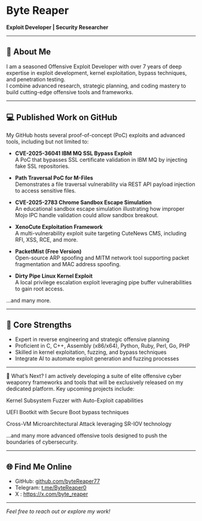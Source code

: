 #  Byte Reaper

**Exploit Developer | Security Researcher**

---

## 🎯 About Me  
I am a seasoned Offensive Exploit Developer with over 7 years of deep expertise in exploit development, kernel exploitation, bypass techniques, and penetration testing.  
I combine advanced research, strategic planning, and coding mastery to build cutting-edge offensive tools and frameworks.

---

## 💻 Published Work on GitHub  
My GitHub hosts several proof-of-concept (PoC) exploits and advanced tools, including but not limited to:

- **CVE-2025-36041 IBM MQ SSL Bypass Exploit**  
  A PoC that bypasses SSL certificate validation in IBM MQ by injecting fake SSL repositories.

- **Path Traversal PoC for M-Files**  
  Demonstrates a file traversal vulnerability via REST API payload injection to access sensitive files.

- **CVE-2025-2783 Chrome Sandbox Escape Simulation**  
  An educational sandbox escape simulation illustrating how improper Mojo IPC handle validation could allow sandbox breakout.

- **XenoCute Exploitation Framework**  
  A multi-vulnerability exploit suite targeting CuteNews CMS, including RFI, XSS, RCE, and more.

- **PacketMist (Free Version)**  
  Open-source ARP spoofing and MITM network tool supporting packet fragmentation and MAC address spoofing.

- **Dirty Pipe Linux Kernel Exploit**  
  A local privilege escalation exploit leveraging pipe buffer vulnerabilities to gain root access.

…and many more.

---

## 🧠 Core Strengths  
- Expert in reverse engineering and strategic offensive planning  
- Proficient in C, C++, Assembly (x86/x64), Python, Ruby, Perl, Go, PHP  
- Skilled in kernel exploitation, fuzzing, and bypass techniques  
- Integrate AI to automate exploit generation and fuzzing processes  
---

🚀 What’s Next?
I am actively developing a suite of elite offensive cyber weaponry frameworks and tools that will be exclusively released on my dedicated platform. Key upcoming projects include:

Kernel Subsystem Fuzzer with Auto-Exploit capabilities

UEFI Bootkit with Secure Boot bypass techniques

Cross-VM Microarchitectural Attack leveraging SR-IOV technology

...and many more advanced offensive tools designed to push the boundaries of cybersecurity.


---

## 🌐 Find Me Online  
- GitHub: [github.com/byteReaper77](https://github.com/byteReaper77)  
- Telegram: [t.me/ByteReaper0](https://t.me/byteReaper77)
- X : https://x.com/byte_reaper

---

*Feel free to reach out or explore my work!*


